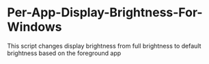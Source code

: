 # Per-App-Display-Brightness-For-Windows
This script changes display brightness from full brightness to default brightness based on the foreground app
